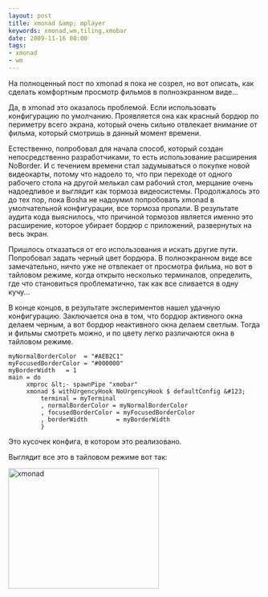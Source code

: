 ```yaml
---
layout: post
title: xmonad &amp; mplayer
keywords: xmonad,wm,tiling,xmobar
date: 2009-11-16 00:00
tags:
- xmonad
- wm
---
```

На полноценный пост по xmonad я пока не созрел, но вот описать, как сделать комфортным просмотр фильмов в полноэкранном виде...

Да, в xmonad это оказалось проблемой. Если использовать конфигурацию по умолчанию. Проявляется она как красный бордюр по периметру всего экрана, который очень сильно отвлекает внимание от фильма, который смотришь в данный момент времени.

Естественно, попробовал для начала способ, который создан непосредственно разработчиками, то есть использование расширения NoBorder. И с течением времени стал задумываться о покупке новой видеокарты, потому что надоело то, что при переходе от одного рабочего стола на другой мелькал сам рабочий стол, мерцание очень надоедливое и выглядит как тормоза видеосистемы. Продолжалось это до тех пор, пока Bosha не надоумил попробовать xmonad в умолчательной конфигурации, все тормоза пропали. В результате аудита кода выяснилось, что причиной тормозов является именно это расширение, которое убирает бордюр с приложений, развернутых на весь экран.

Пришлось отказаться от его использования и искать другие пути. Попробовал задать черный цвет бордюра. В полноэкранном виде все замечательно, ничто уже не отвлекает от просмотра фильма, но вот в тайловом режиме, когда открыто несколько терминалов, определить, где что становиться проблематично, так как все сливается в одну кучу...

В конце концов, в результате экспериментов нашел удачную конфигурацию. Заключается она в том, что бордюр активного окна делаем черным, а вот бордюр неактивного окна делаем светлым. Тогда и фильмы смотреть можно, и по цвету легко различаются окна в тайловом режиме.

    myNormalBorderColor  = "#AEB2C1"
    myFocusedBorderColor = "#000000"
    myBorderWidth   = 1
    main = do
         xmproc &lt;- spawnPipe "xmobar"
         xmonad $ withUrgencyHook NoUrgencyHook $ defaultConfig &#123;
             terminal = myTerminal
             , normalBorderColor = myNormalBorderColor
             , focusedBorderColor = myFocusedBorderColor
             , borderWidth        = myBorderWidth
             }

Это кусочек конфига, в котором это реализовано.

Выглядит все это в тайловом режиме вот так:

<a href="http://static.juev.org/2009/11/2009-11-16-162636_1280x1024_scrot.png"><img class="aligncenter size-medium wp-image-637" title="xmonad" src="http://static.juev.org/2009/11/2009-11-16-162636_1280x1024_scrot-300x240.png" alt="xmonad" width="300" height="240" /></a>
